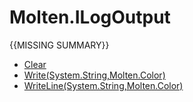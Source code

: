 ﻿  
# Molten.ILogOutput
{{MISSING SUMMARY}}
  
*  [Clear](docs/Molten.IO/Molten/ILogOutput/Clear.md)  
*  [Write(System.String,Molten.Color)](docs/Molten.IO/Molten/ILogOutput/Write.md)  
*  [WriteLine(System.String,Molten.Color)](docs/Molten.IO/Molten/ILogOutput/WriteLine.md)